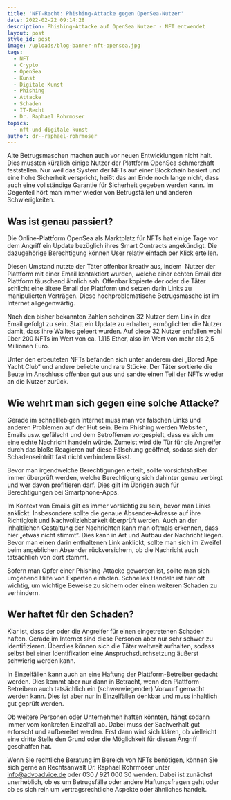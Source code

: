 ```yaml
---
title: 'NFT-Recht: Phishing-Attacke gegen OpenSea-Nutzer'
date: 2022-02-22 09:14:28
description: Phishing-Attacke auf OpenSea Nutzer - NFT entwendet
layout: post
style_id: post
image: /uploads/blog-banner-nft-opensea.jpg
tags:
  - NFT
  - Crypto
  - OpenSea
  - Kunst
  - Digitale Kunst
  - Phishing
  - Attacke
  - Schaden
  - IT-Recht
  - Dr. Raphael Rohrmoser
topics:
  - nft-und-digitale-kunst
author: dr--raphael-rohrmoser
---
```

Alte Betrugsmaschen machen auch vor neuen Entwicklungen nicht halt. Dies mussten kürzlich einige Nutzer der Plattform OpenSea schmerzhaft feststellen. Nur weil das System der NFTs auf einer Blockchain basiert und eine hohe Sicherheit verspricht, hei&szlig;t das am Ende noch lange nicht, dass auch eine vollständige Garantie für Sicherheit gegeben werden kann. Im Gegenteil hört man immer wieder von Betrugsfällen und anderen Schwierigkeiten.

## **Was ist genau passiert?**

Die Online-Plattform OpenSea als Marktplatz für NFTs hat einige Tage vor dem Angriff ein Update bezüglich ihres Smart Contracts angekündigt. Die dazugehörige Berechtigung können User relativ einfach per Klick erteilen.

Diesen Umstand nutzte der Täter offenbar kreativ aus, indem &nbsp;Nutzer der Plattform mit einer Email kontaktiert wurden, welche einer echten Email der Plattform täuschend ähnlich sah. Offenbar kopierte der oder die Täter schlicht eine ältere Email der Plattform und setzen darin Links zu manipulierten Verträgen. Diese hochproblematische Betrugsmasche ist im Internet allgegenwärtig.

Nach den bisher bekannten Zahlen scheinen 32 Nutzer dem Link in der Email gefolgt zu sein. Statt ein Update zu erhalten, ermöglichten die Nutzer damit, dass ihre Walltes geleert wurden. Auf diese 32 Nutzer entfallen wohl über 200 NFTs im Wert von ca. 1.115 Ether, also im Wert von mehr als 2,5 Millionen Euro.

Unter den erbeuteten NFTs befanden sich unter anderem drei „Bored Ape Yacht Club“ und andere beliebte und rare Stücke. Der Täter sortierte die Beute im Anschluss offenbar gut aus und sandte einen Teil der NFTs wieder an die Nutzer zurück.

## **Wie wehrt man sich gegen eine solche Attacke?**

Gerade im schnelllebigen Internet muss man vor falschen Links und anderen Problemen auf der Hut sein. Beim Phishing werden Websiten, Emails usw. gefälscht und dem Betroffenen vorgespielt, dass es sich um eine echte Nachricht handeln würde. Zumeist wird die Tür für die Angreifer durch das blo&szlig;e Reagieren auf diese Fälschung geöffnet, sodass sich der Schadenseintritt fast nicht verhindern lässt. &nbsp;

Bevor man irgendwelche Berechtigungen erteilt, sollte vorsichtshalber immer überprüft werden, welche Berechtigung sich dahinter genau verbirgt und wer davon profitieren darf. Dies gilt im Übrigen auch für Berechtigungen bei Smartphone-Apps.

Im Kontext von Emails gilt es immer vorsichtig zu sein, bevor man Links anklickt. Insbesondere sollte die genaue Absender-Adresse auf ihre Richtigkeit und Nachvollziehbarkeit überprüft werden. Auch an der inhaltlichen Gestaltung der Nachrichten kann man oftmals erkennen, dass hier „etwas nicht stimmt“. Dies kann in Art und Aufbau der Nachricht liegen. Bevor man einen darin enthaltenen Link anklickt, sollte man sich im Zweifel beim angeblichen Absender rückversichern, ob die Nachricht auch tatsächlich von dort stammt.

Sofern man Opfer einer Phishing-Attacke geworden ist, sollte man sich umgehend Hilfe von Experten einholen. Schnelles Handeln ist hier oft wichtig, um wichtige Beweise zu sichern oder einen weiteren Schaden zu verhindern.

## **Wer haftet für den Schaden?**

Klar ist, dass der oder die Angreifer für einen eingetretenen Schaden haften. Gerade im Internet sind diese Personen aber nur sehr schwer zu identifizieren. Überdies können sich die Täter weltweit aufhalten, sodass selbst bei einer Identifikation eine Anspruchsdurchsetzung äu&szlig;erst schwierig werden kann.

In Einzelfällen kann auch an eine Haftung der Plattform-Betreiber gedacht werden. Dies kommt aber nur dann in Betracht, wenn den Plattform-Betreibern auch tatsächlich ein (schwerwiegender) Vorwurf gemacht werden kann. Dies ist aber nur in Einzelfällen denkbar und muss inhaltlich gut geprüft werden.

Ob weitere Personen oder Unternehmen haften könnten, hängt sodann immer vom konkreten Einzelfall ab. Dabei muss der Sachverhalt gut erforscht und aufbereitet werden. Erst dann wird sich klären, ob vielleicht eine dritte Stelle den Grund oder die Möglichkeit für diesen Angriff geschaffen hat.

Wenn Sie rechtliche Beratung im Bereich von NFTs benötigen, können Sie sich gerne an Rechtsanwalt Dr. Raphael Rohrmoser unter [info@advoadvice.de](mailto:info@advoadvice.de) oder 030 / 921 000 30 wenden. Dabei ist zunächst unerheblich, ob es um Betrugsfälle oder andere Haftungsfragen geht oder ob es sich rein um vertragsrechtliche Aspekte oder ähnliches handelt.
